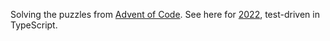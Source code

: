 Solving the puzzles from [Advent of Code](https://adventofcode.com). See here for [2022](https://github.com/ddrmv/advent-of-code/tree/master/2022), test-driven in TypeScript.
